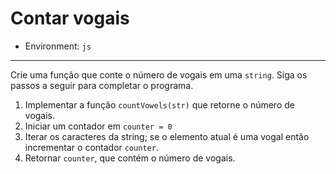 # Contar vogais

* Environment: `js`

***

Crie uma função que conte o número de vogais em uma `string`.
Siga os passos a seguir para completar o programa.

1. Implementar a função `countVowels(str)` que retorne o número de vogais.
2. Iniciar um contador em `counter = 0`
3. Iterar os caracteres da string; se o elemento atual é uma vogal
  então incrementar o contador `counter`.
4. Retornar `counter`, que contém o número de vogais.
